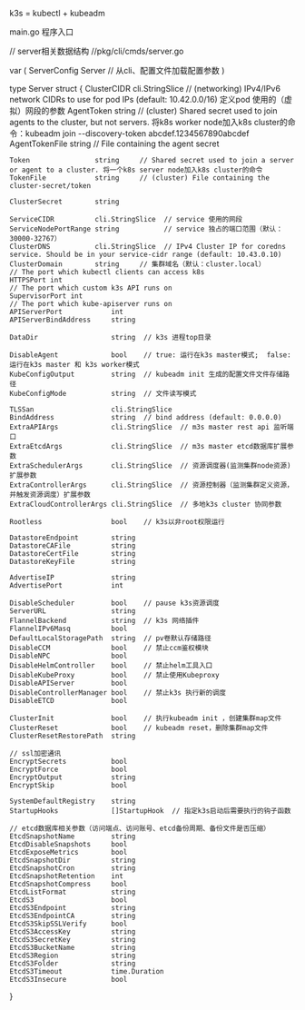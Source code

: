 k3s = kubectl + kubeadm

main.go 程序入口


// server相关数据结构
//pkg/cli/cmds/server.go 

var (
	ServerConfig Server			// 从cli、配置文件加载配置参数
)

type Server struct {
	ClusterCIDR          cli.StringSlice	// (networking) IPv4/IPv6 network CIDRs to use for pod IPs (default: 10.42.0.0/16) 定义pod 使用的（虚拟）网段的参数
	AgentToken           string		// (cluster) Shared secret used to join agents to the cluster, but not servers. 将k8s worker node加入k8s cluster的命令：kubeadm join --discovery-token abcdef.1234567890abcdef
	AgentTokenFile       string		// File containing the agent secret
	
	Token                string		// Shared secret used to join a server or agent to a cluster. 将一个k8s server node加入k8s cluster的命令
	TokenFile            string		// (cluster) File containing the cluster-secret/token
	
	ClusterSecret        string
	
	ServiceCIDR          cli.StringSlice  // service 使用的网段
	ServiceNodePortRange string           // service 独占的端口范围（默认：30000-32767）
	ClusterDNS           cli.StringSlice  // IPv4 Cluster IP for coredns service. Should be in your service-cidr range (default: 10.43.0.10)
	ClusterDomain        string     // 集群域名（默认：cluster.local）
	// The port which kubectl clients can access k8s
	HTTPSPort int
	// The port which custom k3s API runs on
	SupervisorPort int
	// The port which kube-apiserver runs on
	APIServerPort            int
	APIServerBindAddress     string
	
	DataDir                  string  // k3s 进程top目录
	
	DisableAgent             bool    // true: 运行在k3s master模式;  false: 运行在k3s master 和 k3s worker模式
	KubeConfigOutput         string  // kubeadm init 生成的配置文件文件存储路径
	KubeConfigMode           string  // 文件读写模式
	
	TLSSan                   cli.StringSlice
	BindAddress              string  // bind address (default: 0.0.0.0)
	ExtraAPIArgs             cli.StringSlice  // m3s master rest api 监听端口
	ExtraEtcdArgs            cli.StringSlice  // m3s master etcd数据库扩展参数
	ExtraSchedulerArgs       cli.StringSlice  // 资源调度器(监测集群node资源)扩展参数
	ExtraControllerArgs      cli.StringSlice  // 资源控制器（监测集群定义资源，并触发资源调度）扩展参数
	ExtraCloudControllerArgs cli.StringSlice  // 多地k3s cluster 协同参数
	
	Rootless                 bool    // k3s以非root权限运行
	
	DatastoreEndpoint        string
	DatastoreCAFile          string
	DatastoreCertFile        string
	DatastoreKeyFile         string
	
	AdvertiseIP              string
	AdvertisePort            int
	
	DisableScheduler         bool    // pause k3s资源调度
	ServerURL                string
	FlannelBackend           string  // k3s 网络插件
	FlannelIPv6Masq          bool
	DefaultLocalStoragePath  string  // pv卷默认存储路径
	DisableCCM               bool    // 禁止ccm鉴权模块
	DisableNPC               bool
	DisableHelmController    bool    // 禁止helm工具入口
	DisableKubeProxy         bool    // 禁止使用Kubeproxy
	DisableAPIServer         bool
	DisableControllerManager bool    // 禁止k3s 执行新的调度
	DisableETCD              bool
	
	ClusterInit              bool    // 执行kubeadm init ，创建集群map文件
	ClusterReset             bool    // kubeadm reset，删除集群map文件
	ClusterResetRestorePath  string

    // ssl加密通讯
	EncryptSecrets           bool
	EncryptForce             bool
	EncryptOutput            string
	EncryptSkip              bool
	
	SystemDefaultRegistry    string
	StartupHooks             []StartupHook  // 指定k3s启动后需要执行的钩子函数
   
    // etcd数据库相关参数（访问端点、访问账号、etcd备份周期、备份文件是否压缩）
	EtcdSnapshotName         string
	EtcdDisableSnapshots     bool
	EtcdExposeMetrics        bool
	EtcdSnapshotDir          string
	EtcdSnapshotCron         string
	EtcdSnapshotRetention    int
	EtcdSnapshotCompress     bool
	EtcdListFormat           string
	EtcdS3                   bool
	EtcdS3Endpoint           string
	EtcdS3EndpointCA         string
	EtcdS3SkipSSLVerify      bool
	EtcdS3AccessKey          string
	EtcdS3SecretKey          string
	EtcdS3BucketName         string
	EtcdS3Region             string
	EtcdS3Folder             string
	EtcdS3Timeout            time.Duration
	EtcdS3Insecure           bool
}

